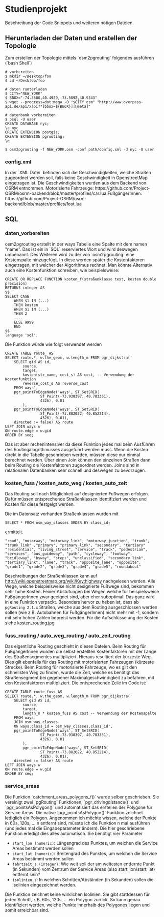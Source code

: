 <h1> Studienprojekt </h1>

Beschreibung der Code Snippets und weiteren nötigen Dateien.

<h2> Herunterladen der Daten und erstellen der Topologie</h2>
Zum erstellen der Topologie mittels `osm2pgrouting` folgendes ausführen (`bash Shell`)

    # vorbereiten
    $ mkdir ~/Desktop/foo
    $ cd ~/Desktop/foo

    # daten runterladen
    $ CITY="NEW_YORK"
    $ BBOX="-74.3500,40.4929,-73.5892,40.9343"
    $ wget --progress=dot:mega -O "$CITY.osm" "http://www.overpass-api.de/api/xapi?*[bbox=${BBOX}][@meta]"

    # datenbank vorbereiten
    $ psql -U user
    CREATE DATABASE nyc;
    \c nyc
    CREATE EXTENSION postgis;
    CREATE EXTENSION pgrouting;
    \q

    $ osm2pgrouting -f NEW_YORK.osm -conf path/config.xml -d nyc -U user


<h3>config.xml</h3>
In der `XML Datei` befinden sich die Geschwindigkeiten, welche Straßen zugeordnet werden soll, falls keine Geschwindigkeit in OpenstreetMap eingetragen ist. Die Geschwindigkeiten wurden aus dem Backend von OSRM entnommen. Motorisierte Fahrzeuge: https://github.com/Project-OSRM/osrm-backend/blob/master/profiles/car.lua FußgängerInnen: https://github.com/Project-OSRM/osrm-backend/blob/master/profiles/foot.lua



<h2> SQL </h2>
<h3> daten_vorbereiten</h3>
osm2pgrouting erstellt in der ways Tabelle eine Spalte mit dem namen "name". Das ist ein in `SQL` reserviertes Wort und wird deswegen umbenannt.
Des Weiteren wird zu der von `osm2pgrouting` eine Kostenspalte hinzugefügt. In diese werden später die Kostenfaktoren eingetragen, mit welcher der Algorithmus rechnet. Man könnte Alternativ auch eine Kostenfunktion schreiben, wie beispielsweise:

    CREATE OR REPLACE FUNCTION kosten_f(straßenklasse text, kosten double precision)
    RETURNS integer AS
    $$
    SELECT CASE
	    WHEN $1 IN (...)
	    THEN kosten
	    WHEN $1 IN (...)
	    THEN 2
	    ....
	    ELSE 9999
	    END
    $$
    language 'sql';

Die Funktion würde wie folgt verwendet werden

    CREATE TABLE route_ AS
    SELECT route.*, w.the_geom, w.length_m FROM pgr_dijkstra('
        SELECT gid AS id,
            source,
            target,
	        kosten(str_name, cost_s) AS cost, -- Verwendung der Kostenfunktion
            reverse_cost_s AS reverse_cost
        FROM ways',
        pgr_pointToEdgeNode('ways', ST_SetSRID(
					ST_Point(-73.930397, 40.783351),
					4326), 0.01
			),
		pgr_pointToEdgeNode('ways', ST_SetSRID(
					ST_Point(-73.882022, 40.852214),
					4326), 0.01),
		directed := false) AS route
    LEFT JOIN ways w
    ON route.edge = w.gid
    ORDER BY seq;


Das ist aber rechenintensiver da diese Funktion jedes mal beim Ausführen des Routingalogrithmusses ausgeführt werden muss. Wenn die Kosten direkt in die Tabelle geschrieben werden, müssen diese nur einmal berechnet werden. Über einen Join können den einzelnen Straßen dann beim Routing die Kostenfaktoren zugeordnet werden. Joins sind in relationalen Datenbanken sehr schnell und deswegen zu bevorzugen.


<h3>kosten_fuss / kosten_auto_weg / kosten_auto_zeit</h3>
Das Routing soll nach Möglichkeit auf designierten Fußwegen erfolgen. Dafür müssen entsprechende Straßenklassen identifiziert werden und Kosten für diese festgelgt werden.

Die im Datensatz vorhanden Straßenklassen wurden mit

    SELECT * FROM osm_way_classes ORDER BY class_id;

ermittelt. 

    "road", "motorway", "motorway_link", "motorway_junction", "trunk",
    "trunk_link" ,"primary", "primary_link", "secondary", "tertiary"
    "residential", "living_street", "service", "track", "pedestrian",
    "services", "bus_guideway", "path", "cycleway", "footway",
    "bridleway", "byway", "steps", "unclassified", "secondary_link",
    "tertiary_link", "lane", "track", "opposite_lane", "opposite",
    "grade1", "grade2", "grade3", "grade4", "grade5", "roundabout"

Beschreibungen der Straßenklassen kann auf http://wiki.openstreetmap.org/wiki/Key:highway nachgelesen werden.
Alle Wege, welche beispielsweise nicht designierte Fußwege sind, bekommen sehr hohe Kosten. Feiner Abstufungen bei Wegen welche für beispielsweise FußgängerInnen zwar geeignet sind, aber eher suboptimal. Das ganz wird in eine Funktion verpackt. Besonders hervor zu heben ist, dass ab `pgRouting 2.1.x` Straßen, welche aus dem Routing ausgeschlossen werden sollen (wie z.B. Autobahnen für FußgängerInnen) nicht mehr mit -1, sondern mit sehr hohen Zahlen bepreist werden. 
Für die Aufschlüsselung der Kosten siehe kosten_routing.jpg


<h3> fuss_routing / auto_weg_routing / auto_zeit_routing </h3>
Das eigentliche Routing geschieht in diesen Dateien. Beim Routing für FußgängerInnen wurden die selbst erstellten Kostenfaktoren mit der Länge des Straßensegmentes multipliziert. Hieraus resultiert der kürzeste Weg. Dies gilt ebenfalls für das Routing mit motorisierten Fahrzeugen (kürzeste Strecke). Beim Routing für motorisierte Fahrzeuge, wo es gilt den schnellsten Weg zu finden, wurde die Zeit, welche es benötigt das Straßensegment bei gegebener Maximalgeschwindigkeit zu befahren, mit den Kostenfaktoren multipliziert.
Die entsprechende Zeile im Code ist:
	
    CREATE TABLE route_fuss AS
    SELECT route.*, w.the_geom, w.length_m FROM pgr_dijkstra('
        SELECT gid AS id,
            source,
            target,
            length_m * kosten_fuss AS cost -- Verwendung der Kostenspalte
        FROM ways
        JOIN osm_way_classes
        ON ways.class_id = osm_way_classes.class_id',
        pgr_pointToEdgeNode('ways', ST_SetSRID(
					ST_Point(-73.930397, 40.783351),
					4326), 0.01
			),
			pgr_pointToEdgeNode('ways', ST_SetSRID(
					ST_Point(-73.882022, 40.852214),
					4326), 0.01),
		directed := false) AS route
    LEFT JOIN ways w
    ON route.edge = w.gid
    ORDER BY seq;


<h3>service_areas</h3>
Die Funktion `catchment_areas_polygons_f()` wurde selber geschrieben. Sie vereinigt zwei `pgRouting` Funktionen, `pgr_drivingdistance()` und `pgr_pointsAsPolygon()` und automatisiert das erstellen der Polygone für Service Areas. Die native `pgr_pointsAsPolygon()` Funktion zeichnet lediglich ein Polygon. Angenommen ich möchte wissen, welche der Punkte in 60s, 120s, ... n entfernt sind, müsste ich die Funktion n mal ausführen (und jedes mal die Eingabeparameter ändern). Die hier geschriebene Funktion erledigt dies alles automatisch. Sie benötigt vier Parameter

- `start_lon (numeric)`: Längengrad des Punktes, um welchen die Service Areas bestimmt werden sollen
- `start_lat (numeric)`: Breitengrad des Punktes, um welchen die Service Areas bestimmt werden sollen
- `fahrtzeit_s (integer)`: Wie weit soll der am weitesten entfernte Punkt (in Sekunden) vom Zentrum der Service Areas (also start_lon/start_lat) entfernt sein?
- `isolinien_s`: In welchen Schritten/Abständen (in Sekunden) sollen die Isolinien eingezeichnet werden. 

Die Funktion zeichnet keine wirklichen Isolinien. Sie gibt stattdessen für jeden Schritt, z.B. 60s, 120s, ... ein Polygon zurück. So kann genau identifiziert werden, welche Punkte innerhalb des Polygones liegen und somit erreichbar sind. 